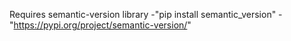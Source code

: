 Requires semantic-version library
  -"pip install semantic_version"
  -"https://pypi.org/project/semantic-version/"
